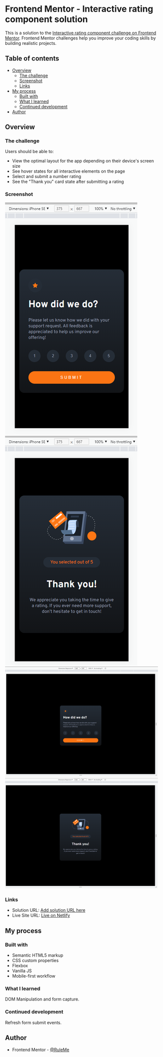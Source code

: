 # Frontend Mentor - Interactive rating component solution

This is a solution to the [Interactive rating component challenge on Frontend Mentor](https://www.frontendmentor.io/challenges/interactive-rating-component-koxpeBUmI). Frontend Mentor challenges help you improve your coding skills by building realistic projects.

## Table of contents

- [Overview](#overview)
  - [The challenge](#the-challenge)
  - [Screenshot](#screenshot)
  - [Links](#links)
- [My process](#my-process)
  - [Built with](#built-with)
  - [What I learned](#what-i-learned)
  - [Continued development](#continued-development)
- [Author](#author)

## Overview

### The challenge

Users should be able to:

- View the optimal layout for the app depending on their device's screen size
- See hover states for all interactive elements on the page
- Select and submit a number rating
- See the "Thank you" card state after submitting a rating

### Screenshot

![Form on mobile](./images/Screenshot%20mobile%20375px.png)
![Submitted form on mobile](./images/Screenshot%20mobile%20submitted375px.png)
![Form on desktop](./images/Screenshot%20desktop%201440px.png)
![Submitted form on desktop](./images/Screenshot%20desktop%20submitted%201440px.png)

### Links

- Solution URL: [Add solution URL here](https://your-solution-url.com)
- Live Site URL: [Live on Netlify](https://63234060dd68dd62a7297faf--cerulean-yeot-fbb923.netlify.app/)

## My process

### Built with

- Semantic HTML5 markup
- CSS custom properties
- Flexbox
- Vanilla JS
- Mobile-first workflow

### What I learned

DOM Manipulation and form capture.

### Continued development

Refresh form submit events.

## Author

- Frontend Mentor - [@RuleMe](https://www.frontendmentor.io/profile/RoelMe)
